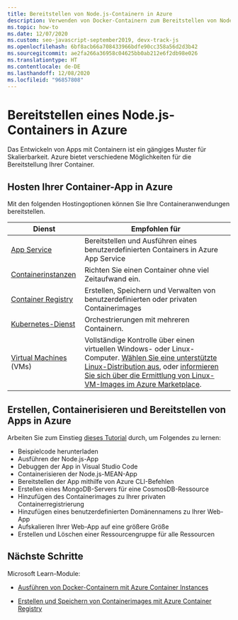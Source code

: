 ```yaml
---
title: Bereitstellen von Node.js-Containern in Azure
description: Verwenden von Docker-Containern zum Bereitstellen von Node.js-Apps in Azure
ms.topic: how-to
ms.date: 12/07/2020
ms.custom: seo-javascript-september2019, devx-track-js
ms.openlocfilehash: 6bf8acb66a708433966bdfe90cc358a56d2d3b42
ms.sourcegitcommit: ae2fa266a36958c04625bb0ab212e6f2db98e026
ms.translationtype: HT
ms.contentlocale: de-DE
ms.lasthandoff: 12/08/2020
ms.locfileid: "96857808"
---
```

# <a name="deploy-nodejs-container-to-azure"></a>Bereitstellen eines Node.js-Containers in Azure 

Das Entwickeln von Apps mit Containern ist ein gängiges Muster für Skalierbarkeit. Azure bietet verschiedene Möglichkeiten für die Bereitstellung Ihrer Container.

## <a name="host-your-container-app-on-azure"></a>Hosten Ihrer Container-App in Azure

Mit den folgenden Hostingoptionen können Sie Ihre Containeranwendungen bereitstellen.

| Dienst | Empfohlen für |
|--|--|
|[App Service](/azure/app-service/quickstart-custom-container?pivots=container-linux)|Bereitstellen und Ausführen eines benutzerdefinierten Containers in Azure App Service|
|[Containerinstanzen](/azure/container-instances/)|Richten Sie einen Container ohne viel Zeitaufwand ein.|
|[Container Registry](/azure/container-registry/)|Erstellen, Speichern und Verwalten von benutzerdefinierten oder privaten Containerimages|
|[Kubernetes-Dienst](/azure/aks/)|Orchestrierungen mit mehreren Containern.|
|[Virtual Machines](/azure/virtual-machines) (VMs)|Vollständige Kontrolle über einen virtuellen Windows- oder Linux-Computer. [Wählen Sie eine unterstützte Linux-Distribution aus](/azure/virtual-machines/linux/endorsed-distros?toc=/azure/virtual-machines/linux/toc.json), oder [informieren Sie sich über die Ermittlung von Linux-VM-Images im Azure Marketplace](/azure/virtual-machines/linux/cli-ps-findimage).|

## <a name="build-containerize-and-deploy-app-to-azure"></a>Erstellen, Containerisieren und Bereitstellen von Apps in Azure

Arbeiten Sie zum Einstieg [dieses Tutorial](develop-nodejs-on-azure.md) durch, um Folgendes zu lernen:

* Beispielcode herunterladen
* Ausführen der Node.js-App
* Debuggen der App in Visual Studio Code
* Containerisieren der Node.js-MEAN-App
* Bereitstellen der App mithilfe von Azure CLI-Befehlen
* Erstellen eines MongoDB-Servers für eine CosmosDB-Ressource
* Hinzufügen des Containerimages zu Ihrer privaten Containerregistrierung
* Hinzufügen eines benutzerdefinierten Domänennamens zu Ihrer Web-App
* Aufskalieren Ihrer Web-App auf eine größere Größe
* Erstellen und Löschen einer Ressourcengruppe für alle Ressourcen

## <a name="next-steps"></a>Nächste Schritte

Microsoft Learn-Module:

- [Ausführen von Docker-Containern mit Azure Container Instances](/learn/modules/run-docker-with-azure-container-instances/)

- [Erstellen und Speichern von Containerimages mit Azure Container Registry](/learn/modules/build-and-store-container-images/)
